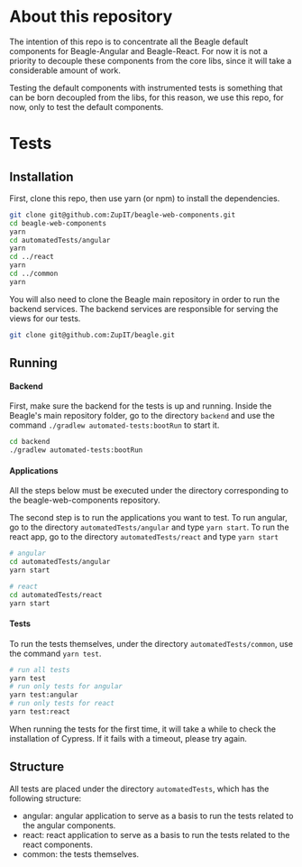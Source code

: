 # About this repository
The intention of this repo is to concentrate all the Beagle default components for Beagle-Angular
and Beagle-React. For now it is not a priority to decouple these components from the core libs,
since it will take a considerable amount of work.

Testing the default components with instrumented tests is something that can be born decoupled
from the libs, for this reason, we use this repo, for now, only to test the default components.

# Tests

## Installation
First, clone this repo, then use yarn (or npm) to install the dependencies.

```bash
git clone git@github.com:ZupIT/beagle-web-components.git
cd beagle-web-components
yarn
cd automatedTests/angular
yarn
cd ../react
yarn
cd ../common
yarn
```

You will also need to clone the Beagle main repository in order to run the backend services. The
backend services are responsible for serving the views for our tests.

```bash
git clone git@github.com:ZupIT/beagle.git
```

## Running

#### Backend
First, make sure the backend for the tests is up and running. Inside the Beagle's main repository
folder, go to the directory `backend` and use the command `./gradlew automated-tests:bootRun` to
start it.

```bash
cd backend
./gradlew automated-tests:bootRun
```

#### Applications
All the steps below must be executed under the directory corresponding to the beagle-web-components
repository.

The second step is to run the applications you want to test. To run angular, go to the directory
`automatedTests/angular` and type `yarn start`. To run the react app, go to the directory
`automatedTests/react` and type `yarn start`

```bash
# angular
cd automatedTests/angular
yarn start
```

```bash
# react
cd automatedTests/react
yarn start
```

#### Tests
To run the tests themselves, under the directory `automatedTests/common`, use the command
`yarn test`.

```bash
# run all tests
yarn test
# run only tests for angular
yarn test:angular
# run only tests for react
yarn test:react
```

When running the tests for the first time, it will take a while to check the installation of
Cypress. If it fails with a timeout, please try again.

## Structure
All tests are placed under the directory `automatedTests`, which has the following structure:

- angular: angular application to serve as a basis to run the tests related to the angular
components.
- react: react application to serve as a basis to run the tests related to the react components.
- common: the tests themselves.

